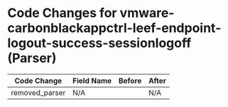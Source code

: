 # Code Changes for vmware-carbonblackappctrl-leef-endpoint-logout-success-sessionlogoff (Parser)

| Code Change | Field Name | Before | After |
|-------------|------------|--------|-------|
| removed_parser | N/A |  | N/A |